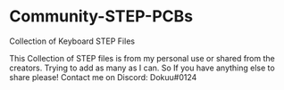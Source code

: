 # Community-STEP-PCBs
Collection of Keyboard STEP Files 

This Collection of STEP files is from my personal use or shared from the creators. Trying to add as many as I can. 
So If you have anything else to share please! Contact me on Discord: Dokuu#0124
